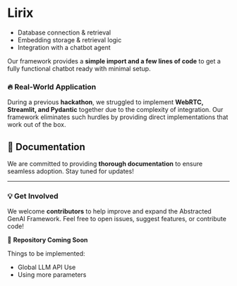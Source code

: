 # Lirix

- Database connection & retrieval
- Embedding storage & retrieval logic
- Integration with a chatbot agent

Our framework provides a **simple import and a few lines of code** to get a fully functional chatbot ready with minimal setup.

### 🔥 Real-World Application
During a previous **hackathon**, we struggled to implement **WebRTC, Streamlit, and Pydantic** together due to the complexity of integration. Our framework eliminates such hurdles by providing direct implementations that work out of the box.

## 📖 Documentation
We are committed to providing **thorough documentation** to ensure seamless adoption. Stay tuned for updates!

---

### 💡 Get Involved
We welcome **contributors** to help improve and expand the Abstracted GenAI Framework. Feel free to open issues, suggest features, or contribute code!

🔗 **Repository Coming Soon**


Things to be implemented:

- Global LLM API Use
- Using more parameters
